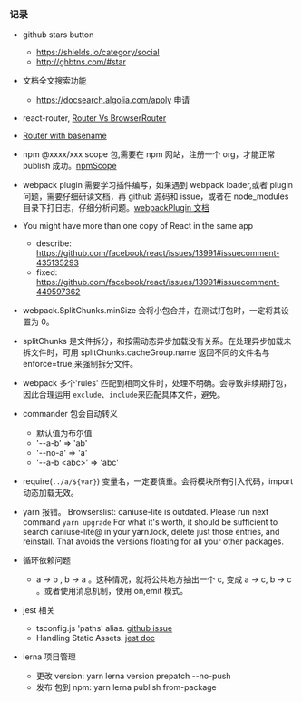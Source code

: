 ### 记录

- github stars button
  - https://shields.io/category/social
  - http://ghbtns.com/#star
- 文档全文搜索功能
  - https://docsearch.algolia.com/apply 申请
- react-router, [Router Vs BrowserRouter](https://stackoverflow.com/questions/56707885/browserrouter-vs-router-with-history-push)
- [Router with basename](https://stackoverflow.com/questions/47580538/react-router-v4-basename-and-custom-history)

- npm @xxxx/xxx scope 包,需要在 npm 网站，注册一个 org，才能正常 publish 成功。[npmScope](https://docs.npmjs.com/creating-and-publishing-an-org-scoped-package)

- webpack plugin 需要学习插件编写，如果遇到 webpack loader,或者 plugin 问题，需要仔细研读文档，再 github 源码和 issue，或者在 node_modules 目录下打日志，仔细分析问题。[webpackPlugin 文档](https://webpack.js.org/api/compiler-hooks/)

- You might have more than one copy of React in the same app
  - describe: https://github.com/facebook/react/issues/13991#issuecomment-435135293
  - fixed: https://github.com/facebook/react/issues/13991#issuecomment-449597362
- webpack.SplitChunks.minSize 会将小包合并，在测试打包时，一定将其设置为 0。
- splitChunks 是文件拆分，和按需动态异步加载没有关系。在处理异步加载未拆文件时，可用 splitChunks.cacheGroup.name 返回不同的文件名与 enforce=true,来强制拆分文件。
- webpack 多个'rules' 匹配到相同文件时，处理不明确。会导致非续期打包，因此合理运用 `exclude`、`include`来匹配具体文件，避免。
- commander 包会自动转义
  - 默认值为布尔值
  - '--a-b' => 'ab'
  - '--no-a' => 'a'
  - '--a-b \<abc\>' => 'abc'
- require(`../a/${var}`) 变量名，一定要慎重。会将模块所有引入代码，import 动态加载无效。
- yarn 报错。 Browserslist: caniuse-lite is outdated. Please run next command `yarn upgrade`
  For what it's worth, it should be sufficient to search caniuse-lite@ in your yarn.lock, delete just those entries, and reinstall. That avoids the versions floating for all your other packages.
- 循环依赖问题
  - a -> b , b -> a 。这种情况，就将公共地方抽出一个 c, 变成 a -> c, b -> c 。或者使用消息机制，使用 on,emit 模式。
- jest 相关

  - tsconfig.js 'paths' alias. [github issue](https://github.com/kulshekhar/ts-jest/issues/414)
  - Handling Static Assets. [jest doc](https://jestjs.io/docs/en/webpack)

- lerna 项目管理
  - 更改 version: yarn lerna version prepatch --no-push
  - 发布 包到 npm: yarn lerna publish from-package
